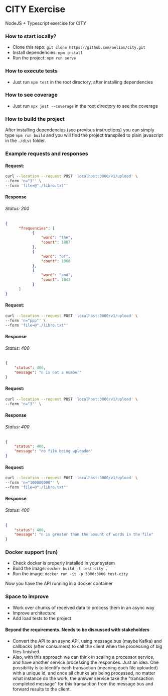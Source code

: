 # CITY Exercise
NodeJS + Typescript exercise for CITY

### How to start locally?

- Clone this repo: `git clone https://github.com/aelias/city.git`
- Install dependencies: `npm install`
- Run the project: `npm run serve`

### How to execute tests
- Just run `npm test` in the root directory, after installing dependencies

### How to see coverage
- Just run `npx jest --coverage` in the root directory to see the coverage

### How to build the project
After installing dependencies (see previous instructions) you can simply type 
`npm run build` and you will find the project transpiled to plain javascript 
in the `./dist` folder.

### Example requests and responses
#### Request: 
```bash
curl --location --request POST 'localhost:3000/v1/upload' \
--form 'n="3"' \
--form 'file=@"./libro.txt"'
```
#### Response
###### Status: 200
```json
{
      "frequencies": [
            {
                "word": "the",
                "count": 1807
            },
            {
                "word": "of",
                "count": 1068
            },
            {
                "word": "and",
                "count": 1043
            }
      ]
}
```

#### Request:
```bash
curl --location --request POST 'localhost:3000/v1/upload' \
--form 'n="ppp"' \
--form 'file=@"./libro.txt"'
```
#### Response
###### Status: 400
```json
{
    "status": 400,
    "message": "n is not a number"
}
```
#### Request:
```bash
curl --location --request POST 'localhost:3000/v1/upload' \
--form 'n="3"' \
```
#### Response
###### Status: 400
```json
{
    "status": 400,
    "message": "no file being uploaded"
}
```

#### Request:
```bash
curl --location --request POST 'localhost:3000/v1/upload' \
--form 'n="100000000"' \
--form 'file=@"./libro.txt"'
```
#### Response
###### Status: 400
```json
{
    "status": 400,
    "message": "n is greater than the amount of words in the file"
}
```

### Docker support (run)
- Check docker is properly installed in your system
- Build the image: `docker build -t test-city .`
- Run the image: `docker run -it -p 3000:3000 test-city`

Now you have the API running in a docker container

### Space to improve
- Work over chunks of received data to process them in an async way
- Improve architecture
- Add load tests to the project

#### Beyond the requirements. Needs to be discussed with stakeholders
- Convert the API to an async API, using message bus (maybe Kafka) and callbacks
  (after consumers) to call the client when the processing of big files finished.
- Also, with this approach we can think in scaling a processor service, and have
  another service processing the responses. Just an idea. One  possibility is to 
  identify each transaction (meaning each file uploaded) with a unique id, 
  and once all chunks are being processed, no matter what instance do the work, 
  the answer service take the "transaction completed message" for this transaction 
  from the message bus and forward results to the client.

